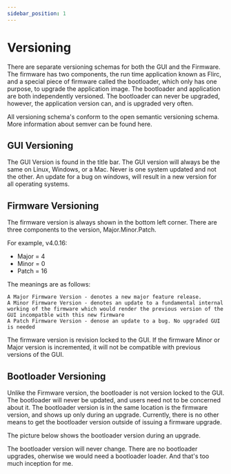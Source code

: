 ```yaml
---
sidebar_position: 1
---
```


# Versioning

There are separate versioning schemas for both the GUI and the Firmware. The firmware has two components, the run time application known as Flirc, and a special piece of firmware called the bootloader, which only has one purpose, to upgrade the application image. The bootloader and application are both independently versioned. The bootloader can never be upgraded, however, the application version can, and is upgraded very often.

All versioning schema's conform to the open semantic versioning schema. More information about semver can be found here.

## GUI Versioning

The GUI Version is found in the title bar. The GUI version will always be the same on Linux, Windows, or a Mac. Never is one system updated and not the other. An update for a bug on windows, will result in a new version for all operating systems.

## Firmware Versioning

The firmware version is always shown in the bottom left corner. There are three components to the version, Major.Minor.Patch.

For example, v4.0.16:

- Major = 4
- Minor = 0
- Patch = 16


The meanings are as follows:
```
A Major Firmware Version - denotes a new major feature release.
A Minor Firmware Version - denotes an update to a fundamental internal working of the firmware which would render the previous version of the GUI incompatble with this new firmware
A Patch Firmware Version - denose an update to a bug. No upgraded GUI is needed
```
The firmware version is revision locked to the GUI. If the firmware Minor or Major version is incremented, it will not be compatible with previous versions of the GUI.

## Bootloader Versioning

Unlike the Firmware version, the bootloader is not version locked to the GUI. The bootloader will never be updated, and users need not to be concerned about it. The bootloader version is in the same location is the firmware version, and shows up only during an upgrade. Currently, there is no other means to get the bootloader version outside of issuing a firmware upgrade.

The picture below shows the bootloader version during an upgrade.


The bootloader version will never change. There are no bootloader upgrades, oherwise we would need a bootloader loader. And that's too much inception for me.
